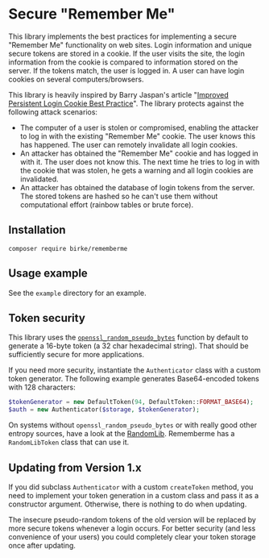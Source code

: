 # Secure "Remember Me"
This library implements the best practices for implementing a secure
"Remember Me" functionality on web sites. Login information and unique secure 
tokens are stored in a cookie. If the user visits the site, the login information 
from the cookie is compared to information stored on the server. If the tokens 
match, the user is logged in. A user can have login cookies on several 
computers/browsers.

This library is heavily inspired by Barry Jaspan's article
"[Improved Persistent Login Cookie Best Practice][1]". The library protects
against the following attack scenarios:

 - The computer of a user is stolen or compromised, enabling the attacker to log
   in with the existing "Remember Me" cookie. The user knows this has happened.
   The user can remotely invalidate all login cookies.
 - An attacker has obtained the "Remember Me" cookie and has logged in with it.
   The user does not know this. The next time he tries to log in with the cookie
   that was stolen, he gets a warning and all login cookies are invalidated.
 - An attacker has obtained the database of login tokens from the server. The 
   stored tokens are hashed so he can't use them without computational effort
   (rainbow tables or brute force).

## Installation

	composer require birke/rememberme

## Usage example
See the `example` directory for an example.

## Token security
This library uses the [`openssl_random_pseudo_bytes`][2] function by default to generate a 16-byte token 
(a 32 char hexadecimal string). That should be sufficiently secure for more applications.

If you need more security, instantiate the `Authenticator` class with a custom token generator.
The following example generates Base64-encoded tokens with 128 characters:
 
 ```php
 $tokenGenerator = new DefaultToken(94, DefaultToken::FORMAT_BASE64);
 $auth = new Authenticator($storage, $tokenGenerator);
 ```
 
 On systems without `openssl_random_pseudo_bytes` or with really good other entropy sources,
 have a look at the [RandomLib][3]. Rememberme has a `RandomLibToken` class that can use it.
 
## Updating from Version 1.x
If you did subclass `Authenticator` with a custom `createToken` method, you need to
implement your token generation in a custom class and pass it as a constructor argument.
Otherwise, there is nothing to do when updating.

The insecure pseudo-random tokens of the old version will be replaced by more secure
tokens whenever a login occurs. For better security (and less convenience of your users)
you could completely clear your token storage once after updating.
 
[1]: http://jaspan.com/improved%5Fpersistent%5Flogin%5Fcookie%5Fbest%5Fpractice
[2]: http://www.php.net/manual/en/function.openssl-random-pseudo-bytes.php
[3]: https://github.com/ircmaxell/RandomLib
